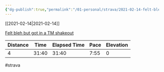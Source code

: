 ```yaml
---
{"dg-publish":true,"permalink":"/01-personal/strava/2021-02-14-felt-bleh-but-got-in-a-tm-shakeout/"}
---
```



[[2021-02-14\|2021-02-14]]

[Felt bleh but got in a TM shakeout](https://www.strava.com/activities/4788613940)

| Distance | Time  | Elapsed Time | Pace | Elevation |
| -------- | ----- | ------------ | ---- | --------- |
| 4        | 31:40 | 31:40        | 7:55 | 0         |




#strava
